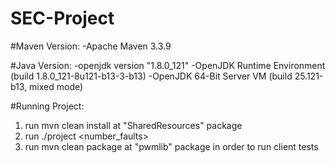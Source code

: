 # SEC-Project

#Maven Version: 
    -Apache Maven 3.3.9

#Java Version:
    -openjdk version "1.8.0_121"
    -OpenJDK Runtime Environment (build 1.8.0_121-8u121-b13-3-b13)
    -OpenJDK 64-Bit Server VM (build 25.121-b13, mixed mode)
    
#Running Project:
  1) run mvn clean install at "SharedResources" package
  2) run ./project <number_faults>
  3) run mvn clean package at "pwmlib" package in order to run client tests

